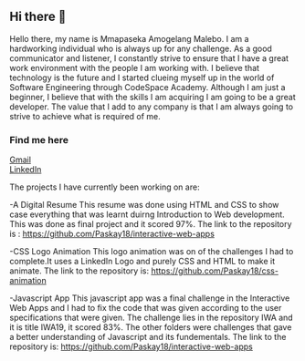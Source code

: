 ## Hi there 👋

Hello there, my name is Mmapaseka Amogelang Malebo. I am a hardworking individual who is always up for any challenge. As a good communicator and listener, I constantly strive to ensure that I have a great work environment with the people I am working with. I believe that technology is the future and I started clueing myself up in the world of Software Engineering through CodeSpace Academy. Although I am just a beginner, I believe that with the skills I am acquiring I am going to be a great developer. The value that I add to any company is that I am always going to strive to achieve what is required of me.


### Find me here <br>
[Gmail](https://mail.google.com/mail/u/0/#inbox)<br>
[LinkedIn](https://www.linkedin.com/in/mmapaseka-malebo-981ba817b/)


The projects I have currently been working on are:

-A Digital Resume
This resume was done using HTML and CSS to show case everything that was learnt duirng Introduction to Web development. This was done as final project and it scored 97%.  The link to the repository is : https://github.com/Paskay18/interactive-web-apps

-CSS Logo Animation
This logo animation was on of the challenges I had to complete.It uses a LinkedIn Logo and purely CSS and HTML to make it animate.
The link to the repository is: https://github.com/Paskay18/css-animation

-Javascript App
This javascript app was a final challenge in the Interactive Web Apps and I had to fix the code that was given according to the user specifications that were given. The challenge lies in the repository IWA and it is title IWA19, it scored 83%. The other folders were challenges that gave a better understanding of Javascript and its fundementals. The link to the repository is: 
https://github.com/Paskay18/interactive-web-apps

